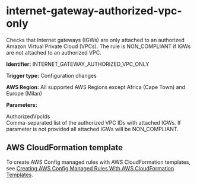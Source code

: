 # internet\-gateway\-authorized\-vpc\-only<a name="internet-gateway-authorized-vpc-only"></a>

Checks that Internet gateways \(IGWs\) are only attached to an authorized Amazon Virtual Private Cloud \(VPCs\)\. The rule is NON\_COMPLIANT if IGWs are not attached to an authorized VPC\. 

**Identifier:** INTERNET\_GATEWAY\_AUTHORIZED\_VPC\_ONLY

**Trigger type:** Configuration changes 

**AWS Region:** All supported AWS Regions except Africa \(Cape Town\) and Europe \(Milan\)

**Parameters:**

 AuthorizedVpcIds  
Comma\-separated list of the authorized VPC IDs with attached IGWs\. If parameter is not provided all attached IGWs will be NON\_COMPLIANT\. 

## AWS CloudFormation template<a name="w24aac11c29c17d233c15"></a>

To create AWS Config managed rules with AWS CloudFormation templates, see [Creating AWS Config Managed Rules With AWS CloudFormation Templates](aws-config-managed-rules-cloudformation-templates.md)\.